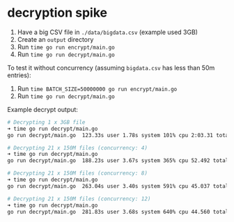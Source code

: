 decryption spike
================

1. Have a big CSV file in `./data/bigdata.csv` (example used 3GB)
2. Create an `output` directory
3. Run `time go run encrypt/main.go`
4. Run `time go run decrypt/main.go`

To test it without concurrency (assuming `bigdata.csv` has less than 50m entries):

1. Run `time BATCH_SIZE=50000000 go run encrypt/main.go`
2. Run `time go run decrypt/main.go`

Example decrypt output:

```bash
# Decrypting 1 x 3GB file
➜ time go run decrypt/main.go
go run decrypt/main.go  123.33s user 1.78s system 101% cpu 2:03.31 total

# Decrypting 21 x 150M files (concurrency: 4)
➜ time go run decrypt/main.go
go run decrypt/main.go  188.23s user 3.67s system 365% cpu 52.492 total

# Decrypting 21 x 150M files (concurrency: 8)
➜ time go run decrypt/main.go
go run decrypt/main.go  263.04s user 3.40s system 591% cpu 45.037 total

# Decrypting 21 x 150M files (concurrency: 12)
➜ time go run decrypt/main.go
go run decrypt/main.go  281.83s user 3.68s system 640% cpu 44.560 total
```
